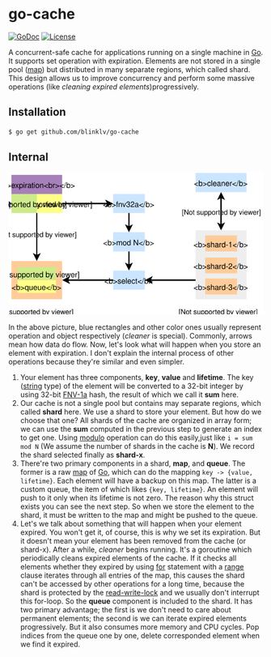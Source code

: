 # go-cache

[![GoDoc](https://godoc.org/github.com/blinklv/go-cache?status.svg)](https://godoc.org/github.com/blinklv/go-cache)
[![License](https://img.shields.io/badge/license-MIT-blue.svg)](LICENSE)

A concurrent-safe cache for applications running on a single machine in [Go][]. It supports set operation with expiration. Elements are not stored in a single pool ([map][]) but distributed in many separate regions, which called shard. This design allows us to improve concurrency and perform some massive operations (like *cleaning expired elements*)progressively.

## Installation

```bash
$ go get github.com/blinklv/go-cache
```

## Internal

![design](design.svg)

In the above picture, blue rectangles and other color ones usually represent operation and object respectively (*cleaner* is special). Commonly, arrows mean how data do flow. Now, let's look what will happen when you store an element with expiration. I don't explain the internal process of other operations because they're similar and even simpler.

1. Your element has three components, **key**, **value** and **lifetime**. The key ([string][] type) of the element will be converted to a 32-bit integer by using 32-bit [FNV-1a][] hash, the result of which we call it **sum** here.
2. Our cache is not a single pool but contains may separate regions, which called **shard** here. We use a shard to store your element. But how do we choose that one? All shards of the cache are organized in array form; we can use the **sum** computed in the previous step to generate an index to get one. Using [modulo][] operation can do this easily,just like `i = sum mod N` (We assume the number of shards in the cache is **N**). We record the shard selected finally as **shard-x**. 
3. There're two primary components in a shard, **map**, and **queue**. The former is a raw [map][] of [Go][], which can do the mapping `key -> {value, lifetime}`. Each element will have a backup on this map. The latter is a custom queue, the item of which likes `{key, lifetime}`. An element will push to it only when its lifetime is not zero. The reason why this struct exists you can see the next step. So when we store the element to the shard, it must be written to the map and might be pushed to the queue.
4. Let's we talk about something that will happen when your element expired. You won't get it, of course, this is why we set its expiration. But it doesn't mean your element has been removed from the cache (or shard-x). After a while, *cleaner* begins running. It's a goroutine which periodically cleans expired elements of the cache. If it checks all elements whether they expired by using [for][] statement with a [range][] clause iterates through all entries of the map, this causes the shard can't be accessed by other operations for a long time, because the shard is protected by the [read-write-lock][] and we usually don't interrupt this for-loop. So the **queue** component is included to the shard. It has two primary advantage; the first is we don't need to care about permanent elements; the second is we can iterate expired elements progressively. But it also consumes more memory and CPU cycles. Pop indices from the queue one by one, delete corresponded element when we find it expired. 

[Go]: https://golang.org/
[map]: https://golang.org/ref/spec#Map_types
[string]: https://golang.org/ref/spec#String_types
[FNV-1a]: https://en.wikipedia.org/wiki/Fowler%E2%80%93Noll%E2%80%93Vo_hash_function#FNV-1a_hash
[modulo]: https://en.wikipedia.org/wiki/Modulo_operation
[for]: https://golang.org/ref/spec#For_statements
[range]: https://golang.org/ref/spec#RangeClause
[read-write-lock]: https://en.wikipedia.org/wiki/Readers%E2%80%93writer_lock
